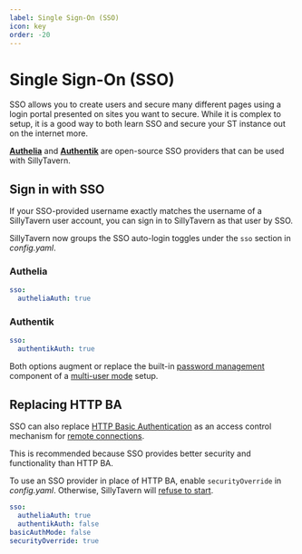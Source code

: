 ```yaml
---
label: Single Sign-On (SSO)
icon: key
order: -20
---
```


# Single Sign-On (SSO)
SSO allows you to create users and secure many different pages using a login portal presented on sites you want to secure. While it is complex to setup, it is a good way to both learn SSO and secure your ST instance out on the internet more.

[**Authelia**](https://www.authelia.com/) and [**Authentik**](https://goauthentik.io/) are open-source SSO providers that can be used with SillyTavern. 

## Sign in with SSO

If your SSO-provided username exactly matches the username of a SillyTavern user account, you can sign in to SillyTavern as that user by SSO.

SillyTavern now groups the SSO auto-login toggles under the `sso` section in *config.yaml*.

### Authelia

```yaml
sso:
  autheliaAuth: true
```

### Authentik

```yaml
sso:
  authentikAuth: true
```

Both options augment or replace the built-in [password management](/Usage/User_Settings/User_Settings.md#account-management) component of a [multi-user mode](/Administration/multi-user.md) setup.

## Replacing HTTP BA

SSO can also replace [HTTP Basic Authentication](/Administration/remote-connections.md#access-control-by-http-basic-authentication) as an access control mechanism for [remote connections](/Administration/remote-connections.md#access-control).

This is recommended because SSO provides better security and functionality than HTTP BA.

To use an SSO provider in place of HTTP BA, enable `securityOverride` in *config.yaml*. Otherwise, SillyTavern will [refuse to start](remote-connections.md#access-control).

```yaml
sso:
  autheliaAuth: true
  authentikAuth: false
basicAuthMode: false
securityOverride: true
```
